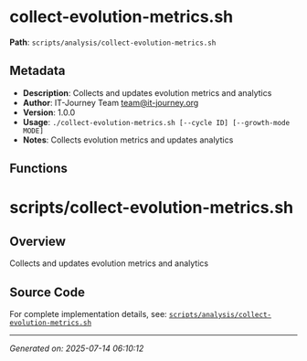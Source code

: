 # collect-evolution-metrics.sh

**Path**: `scripts/analysis/collect-evolution-metrics.sh`

## Metadata

- **Description**: Collects and updates evolution metrics and analytics
- **Author**: IT-Journey Team <team@it-journey.org>
- **Version**: 1.0.0
- **Usage**: `./collect-evolution-metrics.sh [--cycle ID] [--growth-mode MODE]`
- **Notes**: Collects evolution metrics and updates analytics

## Functions

# scripts/collect-evolution-metrics.sh

## Overview

Collects and updates evolution metrics and analytics


## Source Code

For complete implementation details, see: [`scripts/analysis/collect-evolution-metrics.sh`](../../scripts/analysis/collect-evolution-metrics.sh)

---
*Generated on: 2025-07-14 06:10:12*
